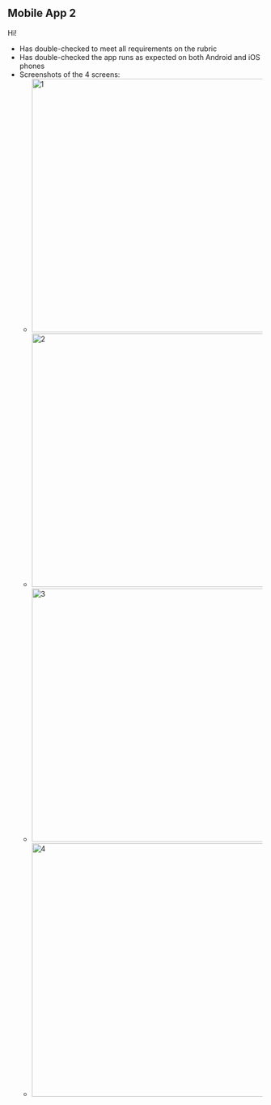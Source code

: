 ## Mobile App 2

Hi!

* Has double-checked to meet all requirements on the rubric
* Has double-checked the app runs as expected on both Android and iOS phones
* Screenshots of the 4 screens:
  * <img src="./resource/ss1.png" alt= "1" height="500">
  * <img src="./resource/ss2.png" alt= "2" height="500">
  * <img src="./resource/ss3.png" alt= "3" height="500">
  * <img src="./resource/ss4.png" alt= "4" height="500">